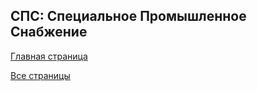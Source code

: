 <h2>СПС: Специальное Промышленное Снабжение</h2>

<a href="https://aliszhuravl.github.io/sps/web/index.html">Главная страница</a>

<a href="https://aliszhuravl.github.io/sps/web/all.html">Все страницы</a>
